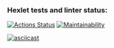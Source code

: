 ### Hexlet tests and linter status:
[![Actions Status](https://github.com/SergeyRevyagin/frontend-project-44/workflows/hexlet-check/badge.svg)](https://github.com/SergeyRevyagin/frontend-project-44/actions)
[![Maintainability](https://api.codeclimate.com/v1/badges/359cdf31205554b21907/maintainability)](https://codeclimate.com/github/SergeyRevyagin/frontend-project-44/maintainability)


[![asciicast](https://asciinema.org/a/yYAD0Vs6jawRyoii9yHzU0jkK.svg)](https://asciinema.org/a/yYAD0Vs6jawRyoii9yHzU0jkK)
